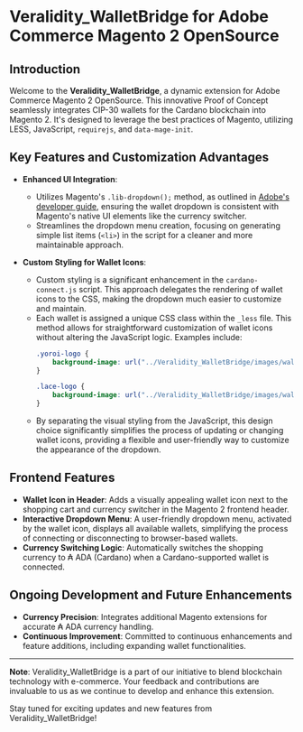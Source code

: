 # Veralidity_WalletBridge for Adobe Commerce Magento 2 OpenSource

## Introduction

Welcome to the **Veralidity_WalletBridge**, a dynamic extension for Adobe Commerce Magento 2 OpenSource. This innovative Proof of Concept seamlessly integrates CIP-30 wallets for the Cardano blockchain into Magento 2. It's designed to leverage the best practices of Magento, utilizing LESS, JavaScript, `requirejs`, and `data-mage-init`.

## Key Features and Customization Advantages

- **Enhanced UI Integration**: 
  - Utilizes Magento's `.lib-dropdown();` method, as outlined in [Adobe's developer guide](https://developer.adobe.com/commerce/frontend-core/javascript/jquery-widgets/dropdown/), ensuring the wallet dropdown is consistent with Magento's native UI elements like the currency switcher.
  - Streamlines the dropdown menu creation, focusing on generating simple list items (`<li>`) in the script for a cleaner and more maintainable approach.

- **Custom Styling for Wallet Icons**: 
  - Custom styling is a significant enhancement in the `cardano-connect.js` script. This approach delegates the rendering of wallet icons to the CSS, making the dropdown much easier to customize and maintain. 
  - Each wallet is assigned a unique CSS class within the `_less` file. This method allows for straightforward customization of wallet icons without altering the JavaScript logic. Examples include:
    ```css
    .yoroi-logo {
        background-image: url("../Veralidity_WalletBridge/images/wallets/yoroi-logo.png");
    }

    .lace-logo {
        background-image: url("../Veralidity_WalletBridge/images/wallets/lace-logo.png");
    }
    ```
  - By separating the visual styling from the JavaScript, this design choice significantly simplifies the process of updating or changing wallet icons, providing a flexible and user-friendly way to customize the appearance of the dropdown.

## Frontend Features

- **Wallet Icon in Header**: Adds a visually appealing wallet icon next to the shopping cart and currency switcher in the Magento 2 frontend header.
- **Interactive Dropdown Menu**: A user-friendly dropdown menu, activated by the wallet icon, displays all available wallets, simplifying the process of connecting or disconnecting to browser-based wallets.
- **Currency Switching Logic**: Automatically switches the shopping currency to ₳ ADA (Cardano) when a Cardano-supported wallet is connected.

## Ongoing Development and Future Enhancements

- **Currency Precision**: Integrates additional Magento extensions for accurate ₳ ADA currency handling.
- **Continuous Improvement**: Committed to continuous enhancements and feature additions, including expanding wallet functionalities.

---

**Note**: Veralidity_WalletBridge is a part of our initiative to blend blockchain technology with e-commerce. Your feedback and contributions are invaluable to us as we continue to develop and enhance this extension.

Stay tuned for exciting updates and new features from Veralidity_WalletBridge!
